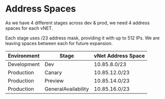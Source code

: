 # Address Spaces
As we have 4 different stages across dev & prod, we need 4 address spaces for each vNET.

Each stage uses /23 address mask, providing it with up to 512 IPs. We are leaving spaces between each for future expansion.

| Environment | Stage               | vNet Address Space |
| ----------- | ------------------- | ------------------ |
| Development | Dev                 | 10.85.8.0/23       |
| Production  | Canary              | 10.85.12.0/23      |
| Production  | Preview             | 10.85.14.0/23      |
| Production  | GeneralAvailability | 10.85.16.0/23      |